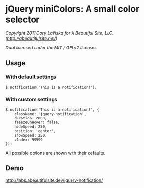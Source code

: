 # jQuery miniColors: A small color selector

_Copyright 2011 Cory LaViska for A Beautiful Site, LLC. (http://abeautifulsite.net/)_

_Dual licensed under the MIT / GPLv2 licenses_


## Usage
	
### With default settings

	$.notification('This is a notification!');

### With custom settings

	$.notification('This is a notification!', {
		className: 'jquery-notification',
		duration: 2000,
		freezeOnHover: false,
		hideSpeed: 250,
		position: 'center',
		showSpeed: 250,
		zIndex: 99999
	});

All possible options are shown with their defaults.


## Demo

http://labs.abeautifulsite.dev/jquery-notification/